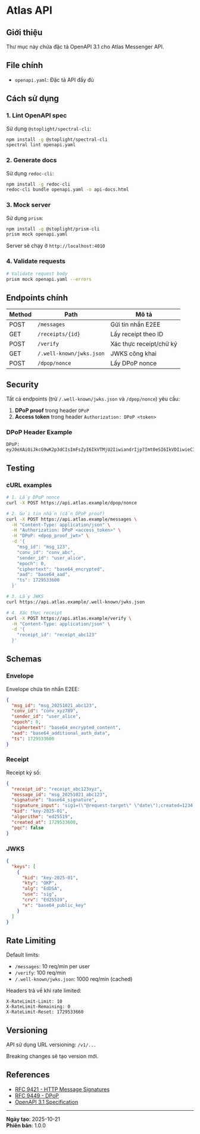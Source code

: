 # Atlas API

## Giới thiệu

Thư mục này chứa đặc tả OpenAPI 3.1 cho Atlas Messenger API.

## File chính

- `openapi.yaml`: Đặc tả API đầy đủ

## Cách sử dụng

### 1. Lint OpenAPI spec

Sử dụng `@stoplight/spectral-cli`:

```bash
npm install -g @stoplight/spectral-cli
spectral lint openapi.yaml
```

### 2. Generate docs

Sử dụng `redoc-cli`:

```bash
npm install -g redoc-cli
redoc-cli bundle openapi.yaml -o api-docs.html
```

### 3. Mock server

Sử dụng `prism`:

```bash
npm install -g @stoplight/prism-cli
prism mock openapi.yaml
```

Server sẽ chạy ở `http://localhost:4010`

### 4. Validate requests

```bash
# Validate request body
prism mock openapi.yaml --errors
```

## Endpoints chính

| Method | Path | Mô tả |
|--------|------|-------|
| POST | `/messages` | Gửi tin nhắn E2EE |
| GET | `/receipts/{id}` | Lấy receipt theo ID |
| POST | `/verify` | Xác thực receipt/chữ ký |
| GET | `/.well-known/jwks.json` | JWKS công khai |
| POST | `/dpop/nonce` | Lấy DPoP nonce |

## Security

Tất cả endpoints (trừ `/.well-known/jwks.json` và `/dpop/nonce`) yêu cầu:

1. **DPoP proof** trong header `DPoP`
2. **Access token** trong header `Authorization: DPoP <token>`

### DPoP Header Example

```
DPoP: eyJ0eXAiOiJkcG9wK2p3dCIsImFsZyI6IkVTMjU2IiwiandrIjp7Imt0eSI6IkVDIiwieCI6Imw4dEZyaHgtMzR0VjNoUklDUkRZOXpDa0RscEJoRjQyVVFVZldWQVdCRnMiLCJ5IjoiOVZFNGpmX09rX282NHpiVFRsY3VOSmFqSG10NnY5VERWclUwQ2R2R1JEQSIsImNydiI6IlAtMjU2In19.eyJqdGkiOiItQnd...
```

## Testing

### cURL examples

```bash
# 1. Lấy DPoP nonce
curl -X POST https://api.atlas.example/dpop/nonce

# 2. Gửi tin nhắn (cần DPoP proof)
curl -X POST https://api.atlas.example/messages \
  -H "Content-Type: application/json" \
  -H "Authorization: DPoP <access_token>" \
  -H "DPoP: <dpop_proof_jwt>" \
  -d '{
    "msg_id": "msg_123",
    "conv_id": "conv_abc",
    "sender_id": "user_alice",
    "epoch": 0,
    "ciphertext": "base64_encrypted",
    "aad": "base64_aad",
    "ts": 1729533600
  }'

# 3. Lấy JWKS
curl https://api.atlas.example/.well-known/jwks.json

# 4. Xác thực receipt
curl -X POST https://api.atlas.example/verify \
  -H "Content-Type: application/json" \
  -d '{
    "receipt_id": "receipt_abc123"
  }'
```

## Schemas

### Envelope

Envelope chứa tin nhắn E2EE:

```json
{
  "msg_id": "msg_20251021_abc123",
  "conv_id": "conv_xyz789",
  "sender_id": "user_alice",
  "epoch": 0,
  "ciphertext": "base64_encrypted_content",
  "aad": "base64_additional_auth_data",
  "ts": 1729533600
}
```

### Receipt

Receipt ký số:

```json
{
  "receipt_id": "receipt_abc123xyz",
  "message_id": "msg_20251021_abc123",
  "signature": "base64_signature",
  "signature_input": "sig1=(\"@request-target\" \"date\");created=1234;keyid=\"key-2025-01\"",
  "kid": "key-2025-01",
  "algorithm": "ed25519",
  "created_at": 1729533600,
  "pqc": false
}
```

### JWKS

```json
{
  "keys": [
    {
      "kid": "key-2025-01",
      "kty": "OKP",
      "alg": "EdDSA",
      "use": "sig",
      "crv": "Ed25519",
      "x": "base64_public_key"
    }
  ]
}
```

## Rate Limiting

Default limits:
- `/messages`: 10 req/min per user
- `/verify`: 100 req/min
- `/.well-known/jwks.json`: 1000 req/min (cached)

Headers trả về khi rate limited:
```
X-RateLimit-Limit: 10
X-RateLimit-Remaining: 0
X-RateLimit-Reset: 1729533660
```

## Versioning

API sử dụng URL versioning: `/v1/...`

Breaking changes sẽ tạo version mới.

## References

- [RFC 9421 - HTTP Message Signatures](https://datatracker.ietf.org/doc/html/rfc9421)
- [RFC 9449 - DPoP](https://datatracker.ietf.org/doc/html/rfc9449)
- [OpenAPI 3.1 Specification](https://spec.openapis.org/oas/v3.1.0)

---

**Ngày tạo**: 2025-10-21  
**Phiên bản**: 1.0.0
